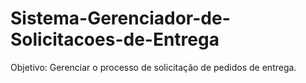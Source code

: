 # Sistema-Gerenciador-de-Solicitacoes-de-Entrega
Objetivo: Gerenciar o processo de solicitação de pedidos de entrega.
